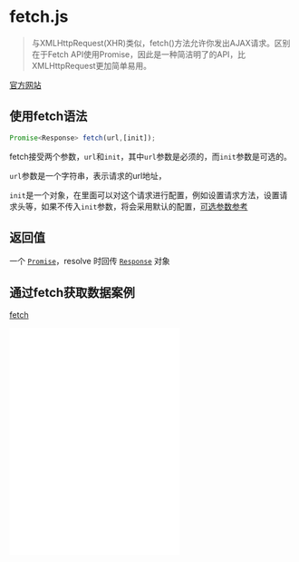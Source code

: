 # fetch.js

> 与XMLHttpRequest(XHR)类似，fetch()方法允许你发出AJAX请求。区别在于Fetch API使用Promise，因此是一种简洁明了的API，比XMLHttpRequest更加简单易用。

[官方网站](https://github.github.io/fetch/)



## 使用fetch语法

```js
Promise<Response> fetch(url,[init]);
```

fetch接受两个参数，`url`和`init`，其中`url`参数是必须的，而`init`参数是可选的。

`url`参数是一个字符串，表示请求的url地址，

`init`是一个对象，在里面可以对这个请求进行配置，例如设置请求方法，设置请求头等，如果不传入`init`参数，将会采用默认的配置，[可选参数参考](https://developer.mozilla.org/zh-CN/docs/Web/API/WindowOrWorkerGlobalScope/fetch#%E5%8F%82%E6%95%B0)

## 返回值

一个 [`Promise`](https://developer.mozilla.org/zh-CN/docs/Web/API/Promise)，resolve 时回传 [`Response`](https://developer.mozilla.org/zh-CN/docs/Web/API/Response) 对象

## 通过fetch获取数据案例

[fetch](../code/fetch.html ':include  :type=code')

<iframe scrolling="0" frameborder="0" src="frontend/vue/code/fetch.html" height="400px"></iframe>